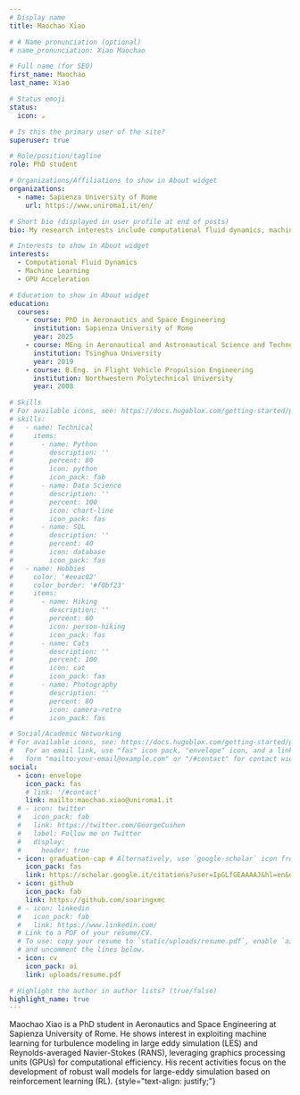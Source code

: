 ```yaml
---
# Display name
title: Maochao Xiao

# # Name pronunciation (optional)
# name_pronunciation: Xiao Maochao

# Full name (for SEO)
first_name: Maochao
last_name: Xiao

# Status emoji
status:
  icon: ☕️

# Is this the primary user of the site?
superuser: true

# Role/position/tagline
role: PhD student

# Organizations/Affiliations to show in About widget
organizations:
  - name: Sapienza University of Rome
    url: https://www.uniroma1.it/en/

# Short bio (displayed in user profile at end of posts)
bio: My research interests include computational fluid dynamics, machine learning and GPU acceleration.

# Interests to show in About widget
interests:
  - Computational Fluid Dynamics
  - Machine Learning
  - GPU Acceleration

# Education to show in About widget
education:
  courses:
    - course: PhD in Aeronautics and Space Engineering
      institution: Sapienza University of Rome
      year: 2025
    - course: MEng in Aeronautical and Astronautical Science and Technology
      institution: Tsinghua University
      year: 2019
    - course: B.Eng. in Flight Vehicle Propulsion Engineering
      institution: Northwestern Polytechnical University
      year: 2008

# Skills
# For available icons, see: https://docs.hugoblox.com/getting-started/page-builder/#icons
# skills:
#   - name: Technical
#     items:
#       - name: Python
#         description: ''
#         percent: 80
#         icon: python
#         icon_pack: fab
#       - name: Data Science
#         description: ''
#         percent: 100
#         icon: chart-line
#         icon_pack: fas
#       - name: SQL
#         description: ''
#         percent: 40
#         icon: database
#         icon_pack: fas
#   - name: Hobbies
#     color: '#eeac02'
#     color_border: '#f0bf23'
#     items:
#       - name: Hiking
#         description: ''
#         percent: 60
#         icon: person-hiking
#         icon_pack: fas
#       - name: Cats
#         description: ''
#         percent: 100
#         icon: cat
#         icon_pack: fas
#       - name: Photography
#         description: ''
#         percent: 80
#         icon: camera-retro
#         icon_pack: fas

# Social/Academic Networking
# For available icons, see: https://docs.hugoblox.com/getting-started/page-builder/#icons
#   For an email link, use "fas" icon pack, "envelope" icon, and a link in the
#   form "mailto:your-email@example.com" or "/#contact" for contact widget.
social:
  - icon: envelope
    icon_pack: fas
    # link: '/#contact'
    link: mailto:maochao.xiao@uniroma1.it
  # - icon: twitter
  #   icon_pack: fab
  #   link: https://twitter.com/GeorgeCushen
  #   label: Follow me on Twitter
  #   display:
  #     header: true
  - icon: graduation-cap # Alternatively, use `google-scholar` icon from `ai` icon pack
    icon_pack: fas
    link: https://scholar.google.it/citations?user=IpGLfGEAAAAJ&hl=en&oi=ao
  - icon: github
    icon_pack: fab
    link: https://github.com/soaringxmc
  # - icon: linkedin
  #   icon_pack: fab
  #   link: https://www.linkedin.com/
  # Link to a PDF of your resume/CV.
  # To use: copy your resume to `static/uploads/resume.pdf`, enable `ai` icons in `params.yaml`,
  # and uncomment the lines below.
  - icon: cv
    icon_pack: ai
    link: uploads/resume.pdf

# Highlight the author in author lists? (true/false)
highlight_name: true
---
```


Maochao Xiao is a PhD student in Aeronautics and Space Engineering at Sapienza University of Rome. He shows interest in exploiting machine learning for turbulence modeling in large eddy simulation (LES) and Reynolds-averaged Navier-Stokes (RANS), leveraging graphics processing units (GPUs) for computational efficiency. His recent activities focus on the development of robust wall models for large-eddy simulation based on reinforcement learning (RL).
{style="text-align: justify;"}
